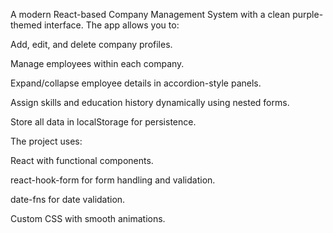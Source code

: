 A modern React-based Company Management System with a clean purple-themed interface.
The app allows you to:

Add, edit, and delete company profiles.

Manage employees within each company.

Expand/collapse employee details in accordion-style panels.

Assign skills and education history dynamically using nested forms.

Store all data in localStorage for persistence.

The project uses:

React with functional components.

react-hook-form for form handling and validation.

date-fns for date validation.

Custom CSS with smooth animations.
